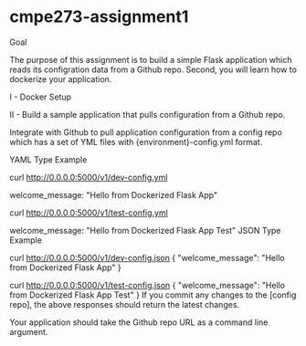 # cmpe273-assignment1
Goal

The purpose of this assignment is to build a simple Flask application which reads its configration data from a Github repo. Second, you will learn how to dockerize your application.

I - Docker Setup


II - Build a sample application that pulls configuration from a Github repo.

Integrate with Github to pull application configuration from a config repo which has a set of YML files with {environment}-config.yml format.

YAML Type Example

curl http://0.0.0.0:5000/v1/dev-config.yml

welcome_message: "Hello from Dockerized Flask App"

curl http://0.0.0.0:5000/v1/test-config.yml

welcome_message: "Hello from Dockerized Flask App Test"
JSON Type Example

curl http://0.0.0.0:5000/v1/dev-config.json
{
    "welcome_message": "Hello from Dockerized Flask App"
}

curl http://0.0.0.0:5000/v1/test-config.json
{
    "welcome_message": "Hello from Dockerized Flask App Test"
}
If you commit any changes to the [config repo], the above responses should return the latest changes.

Your application should take the Github repo URL as a command line argument.

